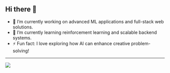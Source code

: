 ## **Hi there 👋**

- 🔭 I’m currently working on advanced ML applications and full-stack web solutions.  
- 🌱 I’m currently learning reinforcement learning and scalable backend systems.  
- ⚡ Fun fact: I love exploring how AI can enhance creative problem-solving!  

---

[![](https://visitcount.itsvg.in/api?id=yourusername&label=Profile%20Views&pretty=false)](https://visitcount.itsvg.in)
